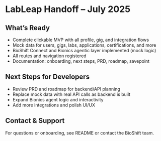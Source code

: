 # LabLeap Handoff – July 2025

## What’s Ready
- Complete clickable MVP with all profile, gig, and integration flows
- Mock data for users, gigs, labs, applications, certifications, and more
- BioShift Connect and Bionics agentic layer implemented (mock logic)
- All routes and navigation registered
- Documentation: onboarding, next steps, PRD, roadmap, savepoint

## Next Steps for Developers
- Review PRD and roadmap for backend/API planning
- Replace mock data with real API calls as backend is built
- Expand Bionics agent logic and interactivity
- Add more integrations and polish UI/UX

## Contact & Support
For questions or onboarding, see README or contact the BioShift team.
